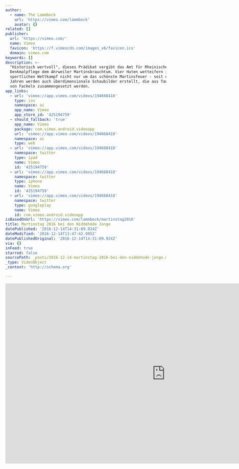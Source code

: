 ```yaml
---
author:
  - name: The Lammbock
    url: 'https://vimeo.com/lammbock'
    avatar: {}
related: []
publisher:
  url: 'https://vimeo.com/'
  name: Vimeo
  favicon: 'https://f.vimeocdn.com/images_v6/favicon.ico'
  domain: vimeo.com
keywords: []
description: >-
  "Historisch wertvoll", dieses Prädikat vergibt das Amt für Rheinische
  Denkmalpflege dem Ahrweiler Martinsbrauchtum. Vier Huten wetteifern im
  sportlichen Wettkampf nicht nur um das schönste Martinsfeuer - seit den 50er
  Jahren werden auch überdimensionale Schaubilder erstellt, die aus Tausenden
  von Fackeln zusammengesetzt werden.
app_links:
  - url: 'vimeo://app.vimeo.com/videos/194668418'
    type: ios
    namespace: ai
    app_name: Vimeo
    app_store_id: '425194759'
  - should_fallback: 'true'
    app_name: Vimeo
    package: com.vimeo.android.videoapp
    url: 'vimeo://app.vimeo.com/videos/194668418'
    namespace: ai
    type: web
  - url: 'vimeo://app.vimeo.com/videos/194668418'
    namespace: twitter
    type: ipad
    name: Vimeo
    id: '425194759'
  - url: 'vimeo://app.vimeo.com/videos/194668418'
    namespace: twitter
    type: iphone
    name: Vimeo
    id: '425194759'
  - url: 'vimeo://app.vimeo.com/videos/194668418'
    namespace: twitter
    type: googleplay
    name: Vimeo
    id: com.vimeo.android.videoapp
isBasedOnUrl: 'https://vimeo.com/lammbock/martinstag2016'
title: Martinstag 2016 bei den Niddehöde Jonge
datePublished: '2016-12-14T14:31:09.924Z'
dateModified: '2016-12-14T13:47:42.995Z'
datePublishedOriginal: '2016-12-14T14:31:09.924Z'
via: {}
inFeed: true
starred: false
sourcePath: _posts/2016-12-14-martinstag-2016-bei-den-niddehode-jonge.md
_type: VideoObject
_context: 'http://schema.org'

---
```

<iframe src="https://cdn.embedly.com/widgets/media.html?src=https%3A%2F%2Fplayer.vimeo.com%2Fvideo%2F194668418&amp;url=https%3A%2F%2Fvimeo.com%2F194668418&amp;image=https%3A%2F%2Fi.vimeocdn.com%2Fvideo%2F606696284_1280.jpg&amp;key=b7d04c9b404c499eba89ee7072e1c4f7&amp;type=text%2Fhtml&amp;schema=vimeo" width="1000" height="563" scrolling="no" frameborder="0" allowfullscreen="" style=""></iframe>